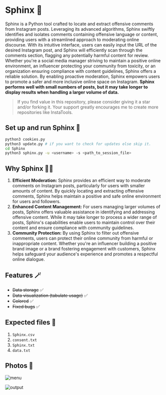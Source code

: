 # Sphinx 🔬

Sphinx is a Python tool crafted to locate and extract offensive comments from Instagram posts. Leveraging its advanced algorithms, Sphinx swiftly identifies and isolates comments containing offensive language or content, providing users with a streamlined approach to moderating online discourse. With its intuitive interface, users can easily input the URL of the desired Instagram post, and Sphinx will efficiently scan through the comments section, flagging any potentially harmful content for review. Whether you're a social media manager striving to maintain a positive online environment, an influencer protecting your community from toxicity, or an organization ensuring compliance with content guidelines, Sphinx offers a reliable solution. By enabling proactive moderation, Sphinx empowers users to promote a safer and more inclusive online space on Instagram. **Sphinx performs well with small numbers of posts, but it may take longer to display results when handling a larger volume of data.**

> If you find value in this repository, please consider giving it a star and/or forking it. Your support greatly encourages me to create more repositories like InstaTools.

## Set up and run Sphinx 🚀

```bash
python3 cookies.py
python3 update.py # if you want to check for updates else skip it.
cd Sphinx
python3 sphinx.py -u <username> -s <path_to_session_file>
```

## Why Sphinx 😶‍🌫️

1. **Efficient Moderation:** Sphinx provides an efficient way to moderate comments on Instagram posts, particularly for users with smaller amounts of content. By quickly locating and extracting offensive comments, Sphinx helps maintain a positive and safe online environment for users and followers.
2. **Enhanced Content Management:** For users managing larger volumes of posts, Sphinx offers valuable assistance in identifying and addressing offensive content. While it may take longer to process a wider range of posts, Sphinx's capabilities enable users to maintain control over their content and ensure compliance with community guidelines.
3. **Community Protection:** By using Sphinx to filter out offensive comments, users can protect their online community from harmful or inappropriate content. Whether you're an influencer building a positive brand image or a brand fostering engagement with customers, Sphinx helps safeguard your audience's experience and promotes a respectful online dialogue.

## Features 🪄

- ~~Data storage~~ ✅
- ~~Data visualization (tabulate usage)~~ ✅
- ~~Colored~~ ✅
- ~~Fixed bugs~~ ✅

## Expected files 📂

1) `Sphinx.csv`
2) `consent.txt`
3) `Sphinx.txt`
4) `data.txt`

## Photos 📸

![menu](https://github.com/new92/InstaTools/assets/94779840/1a4af4e5-2049-4812-a43d-228c8da6f7c6)

![output](https://github.com/new92/InstaTools/assets/94779840/efbaf0e3-ff63-45db-b190-0f95a0baedbd)

